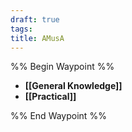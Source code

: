 ```yaml
---
draft: true
tags: 
title: AMusA
---
```

%% Begin Waypoint %%
- **[[General Knowledge]]**
- **[[Practical]]**

%% End Waypoint %%